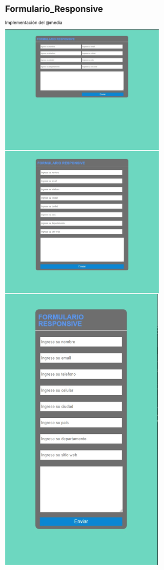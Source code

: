 # Formulario_Responsive
 Implementación del @media
 
![](screenshot/img.jpg)<br>
![](screenshot/img2.jpg)<br>
![](screenshot/img1.jpg)<br>
